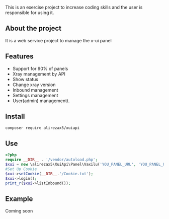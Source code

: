 This is an exercise project to increase coding skills and the user is responsible for using it.

## About the project

It is a web service project to manage the x-ui panel

## Features

* Support for 90% of panels
* Xray management by API
* Show status
* Change xray version
* Inbound management
* Settings management
* User(admin) managementt.

## Install

``
composer require alirezax5/xuiapi
``

## Use  
```php 
<?php
require __DIR__ . '/vendor/autoload.php';
$xui = new \alirezax5\XuiApi\Panel\Vaxilu('YOU_PANEL_URL', 'YOU_PANEL_USERNAME', 'YOU_PANEL_PASSWORD');
#Set Up Cookie
$xui->setCookie(__DIR__.'/Cookie.txt');
$xui->login();
print_r($xui->listInbound());
```

## Example
Coming soon
